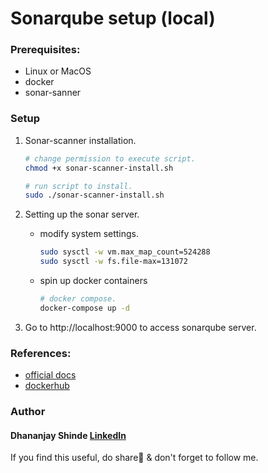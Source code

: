 # Sonarqube setup (local)

### Prerequisites:

- Linux or MacOS
- docker
- sonar-sanner

### Setup

1. Sonar-scanner installation.

    ```bash
    # change permission to execute script.
    chmod +x sonar-scanner-install.sh

    # run script to install.
    sudo ./sonar-scanner-install.sh
    ```

2. Setting up the sonar server.
    - modify system settings.

        ```bash
        sudo sysctl -w vm.max_map_count=524288
        sudo sysctl -w fs.file-max=131072
        ```
    - spin up docker containers
    
        ```bash
        # docker compose.
        docker-compose up -d
        ```

3. Go to http://localhost:9000 to access sonarqube server.


### References: 
-   [official docs](https://docs.sonarqube.org/latest/)
-   [dockerhub](https://hub.docker.com/_/sonarqube)
 
### Author
#### Dhananjay Shinde [LinkedIn]("www.linkedin.com/in/dhananjay-shinde-🇮🇳-a5a763168")
If you find this useful, do share🚀 & don't forget to follow me.